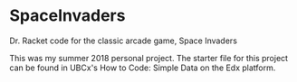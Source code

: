 # SpaceInvaders
Dr. Racket code for the classic arcade game, Space Invaders


This was my summer 2018 personal project. The starter file for this project can be found in UBCx's How to Code: Simple Data on the Edx platform. 
